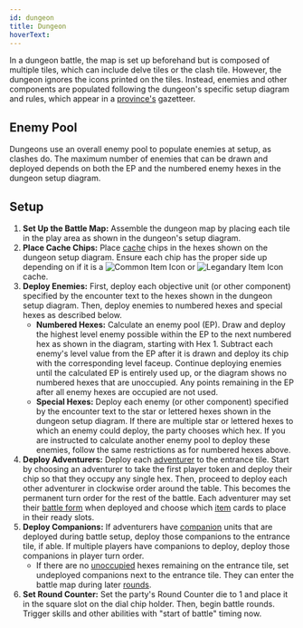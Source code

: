 ```yaml
---
id: dungeon
title: Dungeon
hoverText:
---
```


In a dungeon battle, the map is set up beforehand but is composed of multiple tiles, which can include delve tiles or the clash tile. However, the dungeon ignores the icons printed on the tiles. Instead, enemies and other components are populated following the dungeon's specific setup diagram and rules, which appear in a [province's](/docs/campaign/provinces/index) gazetteer.

## Enemy Pool

Dungeons use an overall enemy pool to populate enemies at setup, as clashes do. The maximum number of enemies that can be drawn and deployed depends on both the EP and the numbered enemy hexes in the dungeon setup diagram.

## Setup

1. **Set Up the Battle Map:** Assemble the dungeon map by placing each tile in the play area as shown in the dungeon's setup diagram.
2. **Place Cache Chips:** Place [cache](/docs/glossary/cache) chips in the hexes shown on the dungeon setup diagram. Ensure each chip has the proper side up depending on if it is a <img src="/icons/common-item.svg" alt="Common Item Icon" class="icon-svg" /> or <img src="/icons/legendary-item.svg" alt="Legandary Item Icon" class="icon-svg" /> cache.
3. **Deploy Enemies:** First, deploy each objective unit (or other component) specified by the encounter text to the hexes shown in the dungeon setup diagram. Then, deploy enemies to numbered hexes and special hexes as described below.
   - **Numbered Hexes:** Calculate an enemy pool (EP). Draw and deploy the highest level enemy possible within the EP to the next numbered hex as shown in the diagram, starting with Hex 1. Subtract each enemy's level value from the EP after it is drawn and deploy its chip with the corresponding level faceup. Continue deploying enemies until the calculated EP is entirely used up, or the diagram shows no numbered hexes that are unoccupied. Any points remaining in the EP after all enemy hexes are occupied are not used.
   - **Special Hexes:** Deploy each enemy (or other component) specified by the encounter text to the star or lettered hexes shown in the dungeon setup diagram. If there are multiple star or lettered hexes to which an enemy could deploy, the party chooses which hex. If you are instructed to calculate another enemy pool to deploy these enemies, follow the same restrictions as for numbered hexes above.
4. **Deploy Adventurers:** Deploy each [adventurer](/docs/glossary/adventurer) to the entrance tile. Start by choosing an adventurer to take the first player token and deploy their chip so that they occupy any single hex. Then, proceed to deploy each other adventurer in clockwise order around the table. This becomes the permanent turn order for the rest of the battle. Each adventurer may set their [battle form](/docs/battles/battle-forms/index) when deployed and choose which [item](/docs/adventurer/items/index) cards to place in their ready slots.
5. **Deploy Companions:** If adventurers have [companion](/docs/glossary/companion) units that are deployed during battle setup, deploy those companions to the entrance tile, if able. If multiple players have companions to deploy, deploy those companions in player turn order.
   - If there are no [unoccupied](/docs/glossary/occupied) hexes remaining on the entrance tile, set undeployed companions next to the entrance tile. They can enter the battle map during later [rounds](/docs/battles/battle-round).
6. **Set Round Counter:** Set the party's Round Counter die to 1 and place it in the square slot on the dial chip holder. Then, begin battle rounds. Trigger skills and other abilities with "start of battle" timing now.
